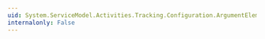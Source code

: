 ```yaml
---
uid: System.ServiceModel.Activities.Tracking.Configuration.ArgumentElement.Name
internalonly: False
---
```

